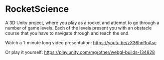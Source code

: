 # RocketScience
A 3D Unity project, where you play as a rocket and attempt to go through a number of game levels. Each of the levels present you with an obstacle course that you have to navigate through and reach the end.

Watch a 1-minute long video presentation:
https://youtu.be/zX36hnRpAsc 

Or play it yourself:
https://play.unity.com/mg/other/webgl-builds-134828
